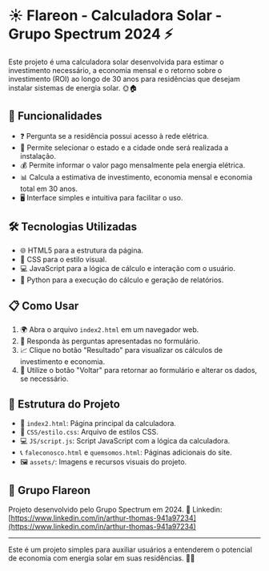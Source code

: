 # ☀️ Flareon - Calculadora Solar - Grupo Spectrum 2024 ⚡

Este projeto é uma calculadora solar desenvolvida para estimar o investimento necessário, a economia mensal e o retorno sobre o investimento (ROI) ao longo de 30 anos para residências que desejam instalar sistemas de energia solar. 🌞🏠

## 🚀 Funcionalidades

- ❓ Pergunta se a residência possui acesso à rede elétrica.
- 📍 Permite selecionar o estado e a cidade onde será realizada a instalação.
- 💰 Permite informar o valor pago mensalmente pela energia elétrica.
- 📊 Calcula a estimativa de investimento, economia mensal e economia total em 30 anos.
- 🖥️ Interface simples e intuitiva para facilitar o uso.

## 🛠️ Tecnologias Utilizadas

- 🌐 HTML5 para a estrutura da página.
- 🎨 CSS para o estilo visual.
- 💻 JavaScript para a lógica de cálculo e interação com o usuário.
- 🐍 Python para a execução do cálculo e geração de relatórios.

## 📋 Como Usar

1. 🌍 Abra o arquivo `index2.html` em um navegador web.
2. 📝 Responda às perguntas apresentadas no formulário.
3. 📈 Clique no botão "Resultado" para visualizar os cálculos de investimento e economia.
4. 🔄 Utilize o botão "Voltar" para retornar ao formulário e alterar os dados, se necessário.

## 📁 Estrutura do Projeto

- 📄 `index2.html`: Página principal da calculadora.
- 🎨 `CSS/estilo.css`: Arquivo de estilos CSS.
- 💻 `JS/script.js`: Script JavaScript com a lógica da calculadora.
- 📞 `faleconosco.html` e `quemsomos.html`: Páginas adicionais do site.
- 🖼️ `assets/`: Imagens e recursos visuais do projeto.

## 👥 Grupo Flareon

Projeto desenvolvido pelo Grupo Spectrum em 2024. 🎉
Linkedin: [https://www.linkedin.com/in/arthur-thomas-941a97234](https://www.linkedin.com/in/arthur-thomas-941a97234)

---
Este é um projeto simples para auxiliar usuários a entenderem o potencial de economia com energia solar em suas residências. 🌱🔋
